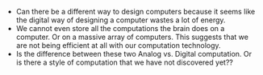- Can there be a different way to design computers because it seems like the digital way of designing a computer wastes a lot of energy.
- We cannot even store all the computations the brain does on a computer. Or on a massive array of computers. This suggests that we are not being efficient at all with our computation technology.
- Is the difference between these two Analog vs. Digital computation. Or is there a style of computation that we have not discovered yet??